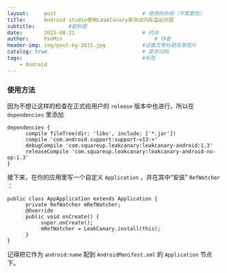 ```yaml
---
layout:     post                            # 使用的布局（不需要改）
title:      Android studio使用LeakCanary来测试内存溢出问题                   # 标题
subtitle:           #副标题
date:       2015-08-21                      # 时间
author:     PanMin                              # 作者
header-img: img/post-bg-2015.jpg            #这篇文章标题背景图片
catalog: true                               # 是否归档
tags:                                       #标签
    - Android
---
```



### 使用方法
因为不想让这样的检查在正式给用户的 `release` 版本中也进行，所以在 `dependencies` 里添加
```
dependencies {    
      compile fileTree(dir: 'libs', include: ['*.jar'])    
      compile 'com.android.support:support-v13:+'    
      debugCompile 'com.squareup.leakcanary:leakcanary-android:1.3'    
      releaseCompile 'com.squareup.leakcanary:leakcanary-android-no-op:1.3'
}
```

接下来，在你的应用里写一个自定义 `Application` ，并在其中“安装” `RefWatcher` ：
```
public class AppApplication extends Application {    
      private RefWatcher mRefWatcher;    
      @Override    
      public void onCreate() {        
           super.onCreate();        
           mRefWatcher = LeakCanary.install(this);    
      }
}
```


记得把它作为 `android:name` 配到 `AndroidManifest.xml` 的 `Application` 节点下。